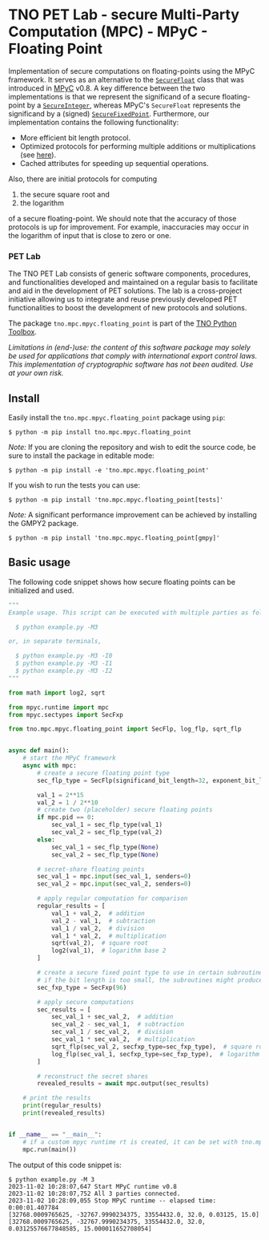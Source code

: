 # TNO PET Lab - secure Multi-Party Computation (MPC) - MPyC - Floating Point

Implementation of secure computations on floating-points using the MPyC framework. It serves as an alternative to the [`SecureFloat`](https://lschoe.github.io/mpyc/mpyc.sectypes.html#SecureFloat) class that was introduced in [MPyC](https://github.com/lschoe/mpyc) v0.8. A key difference between the two implementations is that we represent the significand of a secure floating-point by a [`SecureInteger`](https://lschoe.github.io/mpyc/mpyc.sectypes.html#SecureInteger), whereas MPyC's `SecureFloat` represents the significand by a (signed) [`SecureFixedPoint`](https://lschoe.github.io/mpyc/mpyc.sectypes.html#SecureFixedPoint). Furthermore, our implementation contains the following functionality:

- More efficient bit length protocol.
- Optimized protocols for performing multiple additions or multiplications (see [here](./benchmark/README.md)).
- Cached attributes for speeding up sequential operations.

Also, there are initial protocols for computing

1. the secure square root and
2. the logarithm

of a secure floating-point. We should note that the accuracy of those protocols is up for improvement. For example, inaccuracies may occur in the logarithm of input that is close to zero or one.

### PET Lab

The TNO PET Lab consists of generic software components, procedures, and functionalities developed and maintained on a regular basis to facilitate and aid in the development of PET solutions. The lab is a cross-project initiative allowing us to integrate and reuse previously developed PET functionalities to boost the development of new protocols and solutions.

The package `tno.mpc.mpyc.floating_point` is part of the [TNO Python Toolbox](https://github.com/TNO-PET).

_Limitations in (end-)use: the content of this software package may solely be used for applications that comply with international export control laws._  
_This implementation of cryptographic software has not been audited. Use at your own risk._

## Install

Easily install the `tno.mpc.mpyc.floating_point` package using `pip`:

```console
$ python -m pip install tno.mpc.mpyc.floating_point
```

_Note:_ If you are cloning the repository and wish to edit the source code, be
sure to install the package in editable mode:

```console
$ python -m pip install -e 'tno.mpc.mpyc.floating_point'
```

If you wish to run the tests you can use:

```console
$ python -m pip install 'tno.mpc.mpyc.floating_point[tests]'
```

_Note:_ A significant performance improvement can be achieved by installing the GMPY2 package.

```console
$ python -m pip install 'tno.mpc.mpyc.floating_point[gmpy]'
```

## Basic usage

The following code snippet shows how secure floating points can be initialized and used.

```python
"""
Example usage. This script can be executed with multiple parties as follows:

  $ python example.py -M3

or, in separate terminals,

  $ python example.py -M3 -I0
  $ python example.py -M3 -I1
  $ python example.py -M3 -I2
"""

from math import log2, sqrt

from mpyc.runtime import mpc
from mpyc.sectypes import SecFxp

from tno.mpc.mpyc.floating_point import SecFlp, log_flp, sqrt_flp


async def main():
    # start the MPyC framework
    async with mpc:
        # create a secure floating point type
        sec_flp_type = SecFlp(significand_bit_length=32, exponent_bit_length=16)

        val_1 = 2**15
        val_2 = 1 / 2**10
        # create two (placeholder) secure floating points
        if mpc.pid == 0:
            sec_val_1 = sec_flp_type(val_1)
            sec_val_2 = sec_flp_type(val_2)
        else:
            sec_val_1 = sec_flp_type(None)
            sec_val_2 = sec_flp_type(None)

        # secret-share floating points
        sec_val_1 = mpc.input(sec_val_1, senders=0)
        sec_val_2 = mpc.input(sec_val_2, senders=0)

        # apply regular computation for comparison
        regular_results = [
            val_1 + val_2,  # addition
            val_2 - val_1,  # subtraction
            val_1 / val_2,  # division
            val_1 * val_2,  # multiplication
            sqrt(val_2),  # square root
            log2(val_1),  # logarithm base 2
        ]

        # create a secure fixed point type to use in certain subroutines
        # if the bit length is too small, the subroutines might produce wrong answers
        sec_fxp_type = SecFxp(96)

        # apply secure computations
        sec_results = [
            sec_val_1 + sec_val_2,  # addition
            sec_val_2 - sec_val_1,  # subtraction
            sec_val_1 / sec_val_2,  # division
            sec_val_1 * sec_val_2,  # multiplication
            sqrt_flp(sec_val_2, secfxp_type=sec_fxp_type),  # square root
            log_flp(sec_val_1, secfxp_type=sec_fxp_type),  # logarithm base 2
        ]

        # reconstruct the secret shares
        revealed_results = await mpc.output(sec_results)

    # print the results
    print(regular_results)
    print(revealed_results)


if __name__ == "__main__":
    # if a custom mpyc runtime rt is created, it can be set with tno.mpc.mpyc.floating_point.set_runtime(rt)
    mpc.run(main())
```

The output of this code snippet is:

```commandline
$ python example.py -M 3
2023-11-02 10:28:07,647 Start MPyC runtime v0.8
2023-11-02 10:28:07,752 All 3 parties connected.
2023-11-02 10:28:09,055 Stop MPyC runtime -- elapsed time: 0:00:01.407784
[32768.0009765625, -32767.9990234375, 33554432.0, 32.0, 0.03125, 15.0]
[32768.0009765625, -32767.9990234375, 33554432.0, 32.0, 0.03125576677848585, 15.000011652708054]
```
